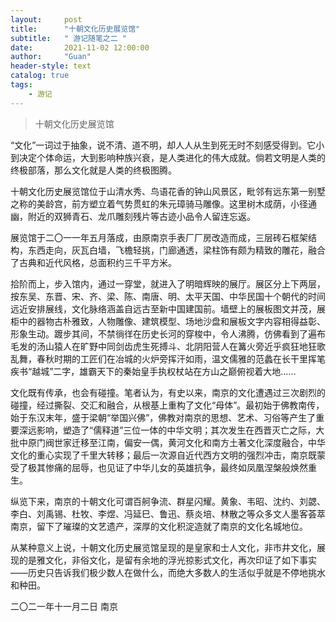 ```yaml
---
layout:     post
title:      "十朝文化历史展览馆"
subtitle:   " 游记随笔之二 "
date:       2021-11-02 12:00:00
author:     "Guan"
header-style: text
catalog: true
tags:
    - 游记
---
```


> 十朝文化历史展览馆

“文化”一词过于抽象，说不清、道不明，却人人从生到死无时不刻感受得到。它小到决定个体命运，大到影响种族兴衰，是人类进化的伟大成就。倘若文明是人类的终极部落，那么文化就是人类的终极图腾。


十朝文化历史展览馆位于山清水秀、鸟语花香的钟山风景区，毗邻有远东第一别墅之称的美龄宫，前方塑立着气势贯虹的朱元璋骑马雕像。这里树木成荫，小径通幽，附近的双狮青石、龙爪雕刻残片等古迹小品令人留连忘返。


展览馆于二〇一一年五月落成，由原南京手表厂厂房改造而成，三层砖石框架结构，东西走向，灰瓦白墙，飞檐轻挑，门廊通透，梁柱饰有颇为精致的雕花，融合了古典和近代风格，总面积约三千平方米。


拾阶而上，步入馆内，通过一穿堂，就进入了明暗辉映的展厅。展区分上下两层，按东吴、东晋、宋、齐、梁、陈、南唐、明、太平天国、中华民国十个朝代的时间远近安排展线，文化脉络涵盖自远古至新中国建国前。墙壁上的展板图文并茂，展柜中的器物古朴雅致，人物雕像、建筑模型、场地沙盘和展板文字内容相得益彰、形象生动。踱步其间，不禁徜徉在历史长河的穿梭中，令人沸腾，仿佛看到了遍布毛发的汤山猿人在旷野中同剑齿虎生死搏斗、北阴阳营人在篝火旁近乎疯狂地狂歌乱舞，春秋时期的工匠们在冶城的火炉旁挥汗如雨，温文儒雅的范蠡在长干里挥笔疾书“越城”二字，雄霸天下的秦始皇手执权杖站在方山之巅俯视着大地……


文化既有传承，也会有碰撞。笔者认为，有史以来，南京的文化遭遇过三次剧烈的碰撞，经过撕裂、交汇和融合，从根基上重构了文化“母体”。最初始于佛教南传，始于东汉末年，盛于梁朝“举国兴佛”，佛教对南京的思想、艺术、习俗等产生了重要深远影响，塑造了“儒释道”三位一体的中华文明；其次发生在西晋灭亡之际，大批中原门阀世家迁移至江南，偏安一偶，黄河文化和南方土著文化深度融合，中华文化的重心实现了千里大转移；最后一次源自近代西方文明的强烈冲击，南京既蒙受了极其惨痛的屈辱，也见证了中华儿女的英雄抗争，最终如凤凰涅槃般焕然重生。


纵览下来，南京的十朝文化可谓百舸争流、群星闪耀。黄象、韦昭、沈约、刘勰、李白、刘禹锡、杜牧、李煜、冯延巳、鲁迅、蔡炎培、林散之等众多文人墨客荟萃南京，留下了璀璨的文艺遗产，深厚的文化积淀造就了南京的文化名城地位。


从某种意义上说，十朝文化历史展览馆呈现的是皇家和士人文化，非市井文化，展现的是雅文化，非俗文化，是留有余地的浮光掠影式文化，再次印证了如下事实——历史只告诉我们极少数人在做什么，而绝大多数人的生活似乎就是不停地挑水和种田。


二〇二一年十一月二日  南京
